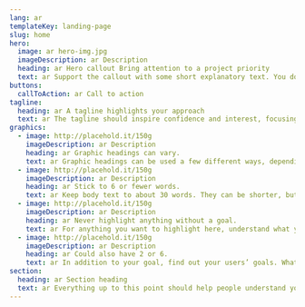 ```yaml
---
lang: ar
templateKey: landing-page
slug: home
hero:
  image: ar hero-img.jpg
  imageDescription: ar Description
  heading: ar Hero callout Bring attention to a project priority
  text: ar Support the callout with some short explanatory text. You don’t need more than a couple of sentences.
buttons:
  callToAction: ar Call to action
tagline:
  heading: ar A tagline highlights your approach
  text: ar The tagline should inspire confidence and interest, focusing on the value that your overall approach offers to your audience. Use a heading typeface and keep your tagline to just a few words, and don’t confuse or mystify. Use the right side of the grid to explain the tagline a bit more. What are your goals? How do you do your work? Write in the present tense, and stay brief here. People who are interested can find details on internal pages.
graphics:
  - image: http://placehold.it/150g
    imageDescription: ar Description
    heading: ar Graphic headings can vary.
    text: ar Graphic headings can be used a few different ways, depending on what your landing page is for. Highlight your values, specific program areas, or results.
  - image: http://placehold.it/150g
    imageDescription: ar Description
    heading: ar Stick to 6 or fewer words.
    text: ar Keep body text to about 30 words. They can be shorter, but try to be somewhat balanced across all four. It creates a clean appearance with good spacing.
  - image: http://placehold.it/150g
    imageDescription: ar Description
    heading: ar Never highlight anything without a goal.
    text: ar For anything you want to highlight here, understand what your users know now, and what activity or impression you want from them after they see it.
  - image: http://placehold.it/150g
    imageDescription: ar Description
    heading: ar Could also have 2 or 6.
    text: ar In addition to your goal, find out your users’ goals. What do they want to know or do that supports your mission? Use these headings to show these.
section:
  heading: ar Section heading
  text: ar Everything up to this point should help people understand your agency or project who you are, your goal or mission, and how you approach it. Use this section to encourage them to act. Describe why they should get in touch here, and use an active verb on the button below. “Get in touch,” “Learn more,” and so on.
---
```

